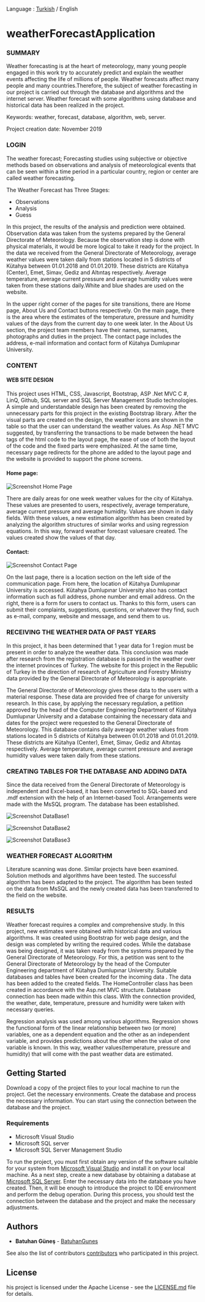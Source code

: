 Language : [Turkish](https://github.com/BatuhanGunes/weatherForecastApplication/blob/master/README(Turkish).md) / English

# weatherForecastApplication

### SUMMARY

Weather forecasting is at the heart of meteorology, many young people engaged in this work try to accurately predict and explain the weather events affecting the life of millions of people. Weather forecasts affect many people and many countries.Therefore, the subject of weather forecasting in our project is carried out through the database and algorithms and the internet server. Weather forecast with some algorithms using database and historical data has been realized in the project.

Keywords: weather, forecast, database, algorithm, web, server.

Project creation date: November 2019

### LOGIN

The weather forecast; Forecasting studies using subjective or objective methods based on observations and analysis of meteorological events that can be seen within a time period in a particular country, region or center are called weather forecasting.

The Weather Forecast has Three Stages:
- Observations             
- Analysis             
- Guess             

In this project, the results of the analysis and prediction were obtained. Observation data was taken from the systems prepared by the General Directorate of Meteorology. Because the observation step is done with physical materials, it would be more logical to take it ready for the project. In the data we received from the General Directorate of Meteorology, average weather values ​​were taken daily from stations located in 5 districts of Kütahya between 01.01.2018 and 01.01.2019. These districts are Kütahya (Center), Emet, Simav, Gediz and Altıntaş respectively. Average temperature, average current pressure and average humidity values ​​were taken from these stations daily.White and blue shades are used on the website.

In the upper right corner of the pages for site transitions, there are Home page, About Us and Contact buttons respectively. On the main page, there is the area where the estimates of the temperature, pressure and humidity values ​​of the days from the current day to one week later. In the About Us section, the project team members have their names, surnames, photographs and duties in the project. The contact page includes the address, e-mail information and contact form of Kütahya Dumlupınar University.

### CONTENT
#### WEB SITE DESIGN

This project uses HTML, CSS, Javascript, Bootstrap, ASP .Net MVC C #, LinQ, Github, SQL server and SQL Server Management Studio technologies. A simple and understandable design has been created by removing the unnecessary parts for this project in the existing Bootstrap library. After the visual parts are created on the design, the weather icons are shown in the table so that the user can understand the weather values. As Asp .NET MVC suggested, by transferring the transactions to be made between the head tags of the html code to the layout page, the ease of use of both the layout of the code and the fixed parts were emphasized. At the same time, necessary page redirects for the phone are added to the layout page and the website is provided to support the phone screens.

#### Home page:

![Screenshot Home Page](https://github.com/BatuhanGunes/weatherForecastApplication/blob/master/Screenshots/Homepage.png)

There are daily areas for one week weather values ​​for the city of Kütahya. These values ​​are presented to users, respectively, average temperature, average current pressure and average humidity. Values ​​are shown in daily fields. With these values, a new estimation algorithm has been created by analyzing the algorithm structures of similar works and using regression equations. In this way, forward weather forecast values ​​are created. The values ​​created show the values ​​of that day.

#### Contact:

![Screenshot Contact Page](https://github.com/BatuhanGunes/weatherForecastApplication/blob/master/Screenshots/ContactPage.png)

On the last page, there is a location section on the left side of the communication page. From here, the location of Kütahya Dumlupınar University is accessed. Kütahya Dumlupınar University also has contact information such as full address, phone number and email address. On the right, there is a form for users to contact us. Thanks to this form, users can submit their complaints, suggestions, questions, or whatever they find, such as e-mail, company, website and message, and send them to us.

### RECEIVING THE WEATHER DATA OF PAST YEARS

In this project, it has been determined that 1 year data for 1 region must be present in order to analyze the weather data. This conclusion was made after research from the registration database is passed in the weather over the internet provinces of Turkey. The website for this project in the Republic of Turkey in the direction of research of Agriculture and Forestry Ministry data provided by the General Directorate of Meteorology is appropriate.

The General Directorate of Meteorology gives these data to the users with a material response. These data are provided free of charge for university research. In this case, by applying the necessary regulation, a petition approved by the head of the Computer Engineering Department of Kütahya Dumlupınar University and a database containing the necessary data and dates for the project were requested to the General Directorate of Meteorology. This database contains daily average weather values ​​from stations located in 5 districts of Kütahya between 01.01.2018 and 01.01.2019. These districts are Kütahya (Center), Emet, Simav, Gediz and Altıntaş respectively. Average temperature, average current pressure and average humidity values ​​were taken daily from these stations.

### CREATING TABLES FOR THE DATABASE AND ADDING DATA

Since the data received from the General Directorate of Meteorology is independent and Excel-based, it has been converted to SQL-based and .mdf extension with the help of an Internet-based Tool. Arrangements were made with the MsSQL program. The database has been established.

![Screenshot DataBase1](https://github.com/BatuhanGunes/weatherForecastApplication/blob/master/Screenshots/Database0.png)

![Screenshot DataBase2](https://github.com/BatuhanGunes/weatherForecastApplication/blob/master/Screenshots/Database.png)

![Screenshot DataBase3](https://github.com/BatuhanGunes/weatherForecastApplication/blob/master/Screenshots/Database2.png)

### WEATHER FORECAST ALGORITHM

Literature scanning was done. Similar projects have been examined. Solution methods and algorithms have been tested. The successful algorithm has been adapted to the project. The algorithm has been tested on the data from MsSQL and the newly created data has been transferred to the field on the website.

### RESULTS

Weather forecast requires a complex and comprehensive study. In this project, new estimates were obtained with historical data and various algorithms. It was created using Bootstrap for web page design, and the design was completed by writing the required codes. While the database was being designed, it was taken ready from the systems prepared by the General Directorate of Meteorology. For this, a petition was sent to the General Directorate of Meteorology by the head of the Computer Engineering department of Kütahya Dumlupınar University. Suitable databases and tables have been created for the incoming data . The data has been added to the created fields. The HomeController class has been created in accordance with the Asp.net MVC structure. Database connection has been made within this class. With the connection provided, the weather, date, temperature, pressure and humidity were taken with necessary queries.

Regression analysis was used among various algorithms. Regression shows the functional form of the linear relationship between two (or more) variables, one as a dependent equation and the other as an independent variable, and provides predictions about the other when the value of one variable is known. In this way, weather values ​​(temperature, pressure and humidity) that will come with the past weather data are estimated.

## Getting Started

Download a copy of the project files to your local machine to run the project. Get the necessary environments. Create the database and process the necessary information. You can start using the connection between the database and the project.

### Requirements

- Microsoft Visual Studio
- Microsoft SQL server
- Microsoft SQL Server Management Studio

To run the project, you must first obtain any version of the software suitable for your system from [Microsoft Visual Studio](https://visualstudio.microsoft.com/) and install it on your local machine. As a next step, create a new database by obtaining a database at [Microsoft SQL Server](https://www.microsoft.com/en-us/sql-server/sql-server-2019). Enter the necessary data into the database you have created. Then, it will be enough to introduce the project to IDE environment and perform the debug operation. During this process, you should test the connection between the database and the project and make the necessary adjustments.

## Authors

* **Batuhan Güneş**  - [BatuhanGunes](https://github.com/BatuhanGunes)

See also the list of contributors [contributors](https://github.com/BatuhanGunes/weatherForecastApplication/graphs/contributors) who participated in this project.

## License

his project is licensed under the Apache License - see the [LICENSE.md](https://github.com/BatuhanGunes/weatherForecastApplication/blob/master/LICENSE) file for details.

